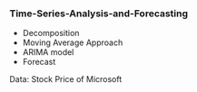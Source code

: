 ### Time-Series-Analysis-and-Forecasting

- Decomposition
- Moving Average Approach
- ARIMA model
- Forecast

Data: Stock Price of Microsoft

